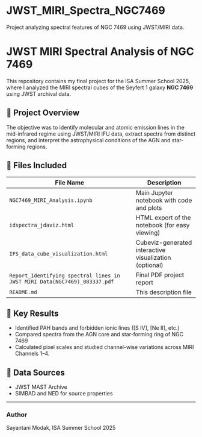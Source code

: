# JWST_MIRI_Spectra_NGC7469
Project analyzing spectral features of NGC 7469 using JWST/MIRI data.
# JWST MIRI Spectral Analysis of NGC 7469

This repository contains my final project for the ISA Summer School 2025, where I analyzed the MIRI spectral cubes of the Seyfert 1 galaxy **NGC 7469** using JWST archival data.

## 🔬 Project Overview
The objective was to identify molecular and atomic emission lines in the mid-infrared regime using JWST/MIRI IFU data, extract spectra from distinct regions, and interpret the astrophysical conditions of the AGN and star-forming regions.

## 📂 Files Included
| File Name                                                           | Description                                                 |
|---------------------------------------------------------------------|-------------------------------------------------------------|
| `NGC7469_MIRI_Analysis.ipynb`                                       | Main Jupyter notebook with code and plots                   |
| `idspectra_jdaviz.html`                                             | HTML export of the notebook (for easy viewing)              |
| `IFS_data_cube_visualization.html`                                  | Cubeviz-generated interactive visualization (optional)      |
| `Report_Identifying spectral lines in JWST MIRI Data(NGC7469)_083337.pdf` | Final PDF project report                                     |
| `README.md`                                                          | This description file                                       |

## 🔑 Key Results
- Identified PAH bands and forbidden ionic lines ([S IV], [Ne II], etc.)
- Compared spectra from the AGN core and star-forming ring of NGC 7469
- Calculated pixel scales and studied channel-wise variations across MIRI Channels 1–4.

## 📑 Data Sources
- JWST MAST Archive
- SIMBAD and NED for source properties

---

### Author
Sayantani Modak, ISA Summer School 2025

